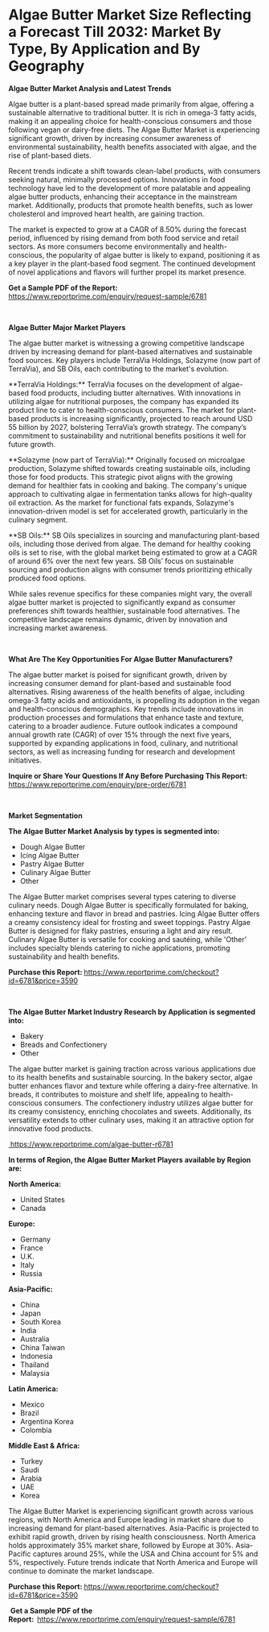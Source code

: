 <p><h1>Algae Butter Market Size Reflecting a Forecast Till 2032: Market By Type, By Application and By Geography</h1></p><p><strong>Algae Butter Market Analysis and Latest Trends</strong></p>
<p><p>Algae butter is a plant-based spread made primarily from algae, offering a sustainable alternative to traditional butter. It is rich in omega-3 fatty acids, making it an appealing choice for health-conscious consumers and those following vegan or dairy-free diets. The Algae Butter Market is experiencing significant growth, driven by increasing consumer awareness of environmental sustainability, health benefits associated with algae, and the rise of plant-based diets. </p><p>Recent trends indicate a shift towards clean-label products, with consumers seeking natural, minimally processed options. Innovations in food technology have led to the development of more palatable and appealing algae butter products, enhancing their acceptance in the mainstream market. Additionally, products that promote health benefits, such as lower cholesterol and improved heart health, are gaining traction. </p><p>The market is expected to grow at a CAGR of 8.50% during the forecast period, influenced by rising demand from both food service and retail sectors. As more consumers become environmentally and health-conscious, the popularity of algae butter is likely to expand, positioning it as a key player in the plant-based food segment. The continued development of novel applications and flavors will further propel its market presence.</p></p>
<p><strong>Get a Sample PDF of the Report:&nbsp;</strong> <a href="https://www.reportprime.com/enquiry/request-sample/6781?utm_campaign=4438&utm_medium=2&utm_source=Github&utm_content=ia&utm_term=16052025&utm_id=algae-butter">https://www.reportprime.com/enquiry/request-sample/6781</a></p>
<p>&nbsp;</p>
<p><strong>Algae Butter Major Market Players</strong></p>
<p><p>The algae butter market is witnessing a growing competitive landscape driven by increasing demand for plant-based alternatives and sustainable food sources. Key players include TerraVia Holdings, Solazyme (now part of TerraVia), and SB Oils, each contributing to the market's evolution.</p><p>**TerraVia Holdings:** TerraVia focuses on the development of algae-based food products, including butter alternatives. With innovations in utilizing algae for nutritional purposes, the company has expanded its product line to cater to health-conscious consumers. The market for plant-based products is increasing significantly, projected to reach around USD 55 billion by 2027, bolstering TerraVia’s growth strategy. The company’s commitment to sustainability and nutritional benefits positions it well for future growth.</p><p>**Solazyme (now part of TerraVia):** Originally focused on microalgae production, Solazyme shifted towards creating sustainable oils, including those for food products. This strategic pivot aligns with the growing demand for healthier fats in cooking and baking. The company's unique approach to cultivating algae in fermentation tanks allows for high-quality oil extraction. As the market for functional fats expands, Solazyme's innovation-driven model is set for accelerated growth, particularly in the culinary segment.</p><p>**SB Oils:** SB Oils specializes in sourcing and manufacturing plant-based oils, including those derived from algae. The demand for healthy cooking oils is set to rise, with the global market being estimated to grow at a CAGR of around 6% over the next few years. SB Oils’ focus on sustainable sourcing and production aligns with consumer trends prioritizing ethically produced food options.</p><p>While sales revenue specifics for these companies might vary, the overall algae butter market is projected to significantly expand as consumer preferences shift towards healthier, sustainable food alternatives. The competitive landscape remains dynamic, driven by innovation and increasing market awareness.</p></p>
<p>&nbsp;</p>
<p><strong>What Are The Key Opportunities For Algae Butter Manufacturers?</strong></p>
<p><p>The algae butter market is poised for significant growth, driven by increasing consumer demand for plant-based and sustainable food alternatives. Rising awareness of the health benefits of algae, including omega-3 fatty acids and antioxidants, is propelling its adoption in the vegan and health-conscious demographics. Key trends include innovations in production processes and formulations that enhance taste and texture, catering to a broader audience. Future outlook indicates a compound annual growth rate (CAGR) of over 15% through the next five years, supported by expanding applications in food, culinary, and nutritional sectors, as well as increasing funding for research and development initiatives.</p></p>
<p><strong>Inquire or Share Your Questions If Any Before Purchasing This Report:</strong> <a href="https://www.reportprime.com/enquiry/pre-order/6781?utm_campaign=4438&utm_medium=2&utm_source=Github&utm_content=ia&utm_term=16052025&utm_id=algae-butter">https://www.reportprime.com/enquiry/pre-order/6781</a></p>
<p>&nbsp;</p>
<p><strong>Market Segmentation</strong></p>
<p><strong>The Algae Butter Market Analysis by types is segmented into:</strong></p>
<p><ul><li>Dough Algae Butter</li><li>Icing Algae Butter</li><li>Pastry Algae Butter</li><li>Culinary Algae Butter</li><li>Other</li></ul></p>
<p><p>The Algae Butter market comprises several types catering to diverse culinary needs. Dough Algae Butter is specifically formulated for baking, enhancing texture and flavor in bread and pastries. Icing Algae Butter offers a creamy consistency ideal for frosting and sweet toppings. Pastry Algae Butter is designed for flaky pastries, ensuring a light and airy result. Culinary Algae Butter is versatile for cooking and sautéing, while 'Other' includes specialty blends catering to niche applications, promoting sustainability and health benefits.</p></p>
<p><strong>Purchase this Report:&nbsp;</strong><a href="https://www.reportprime.com/checkout?id=6781&price=3590&utm_campaign=4438&utm_medium=2&utm_source=Github&utm_content=ia&utm_term=16052025&utm_id=algae-butter">https://www.reportprime.com/checkout?id=6781&price=3590</a></p>
<p>&nbsp;</p>
<p><strong>The Algae Butter Market Industry Research by Application is segmented into:</strong></p>
<p><ul><li>Bakery</li><li>Breads and Confectionery</li><li>Other</li></ul></p>
<p><p>The algae butter market is gaining traction across various applications due to its health benefits and sustainable sourcing. In the bakery sector, algae butter enhances flavor and texture while offering a dairy-free alternative. In breads, it contributes to moisture and shelf life, appealing to health-conscious consumers. The confectionery industry utilizes algae butter for its creamy consistency, enriching chocolates and sweets. Additionally, its versatility extends to other culinary uses, making it an attractive option for innovative food products.</p></p>
<p><a href="https://www.reportprime.com/algae-butter-r6781?utm_campaign=4438&utm_medium=2&utm_source=Github&utm_content=ia&utm_term=16052025&utm_id=algae-butter">&nbsp;https://www.reportprime.com/algae-butter-r6781</a></p>
<p><strong>In terms of Region, the Algae Butter Market Players available by Region are:</strong></p>
<p>
    <p> <strong> North America: </strong>
        <ul>
            <li>United States</li>
            <li>Canada</li>
        </ul>
        </p> 
    <p> <strong> Europe: </strong>
        <ul>
            <li>Germany</li>
            <li>France</li>
            <li>U.K.</li>
            <li>Italy</li>
            <li>Russia</li>
        </ul>
        </p> 
    <p> <strong> Asia-Pacific: </strong>
        <ul>
            <li>China</li>
            <li>Japan</li>
            <li>South Korea</li>
            <li>India</li>
            <li>Australia</li>
            <li>China Taiwan</li>
            <li>Indonesia</li>
            <li>Thailand</li>
            <li>Malaysia</li>
        </ul>
        </p> 
    <p> <strong> Latin America: </strong>
        <ul>
            <li>Mexico</li>
            <li>Brazil</li>
            <li>Argentina Korea</li>
            <li>Colombia</li>
        </ul>
        </p> 
    <p> <strong> Middle East & Africa: </strong>
        <ul>
            <li>Turkey</li>
            <li>Saudi</li>
            <li>Arabia</li>
            <li>UAE</li>
            <li>Korea</li>
        </ul>
    </p>
    </p>
<p><p>The Algae Butter Market is experiencing significant growth across various regions, with North America and Europe leading in market share due to increasing demand for plant-based alternatives. Asia-Pacific is projected to exhibit rapid growth, driven by rising health consciousness. North America holds approximately 35% market share, followed by Europe at 30%. Asia-Pacific captures around 25%, while the USA and China account for 5% and 5%, respectively. Future trends indicate that North America and Europe will continue to dominate the market landscape.</p></p>
<p><strong>Purchase this Report: </strong><a href="https://www.reportprime.com/checkout?id=6781&price=3590&utm_campaign=4438&utm_medium=2&utm_source=Github&utm_content=ia&utm_term=16052025&utm_id=algae-butter">https://www.reportprime.com/checkout?id=6781&price=3590</a></p>
<p>&nbsp;<strong>Get a Sample PDF of the Report:&nbsp;&nbsp;</strong><a href="https://www.reportprime.com/enquiry/request-sample/6781?utm_campaign=4438&utm_medium=2&utm_source=Github&utm_content=ia&utm_term=16052025&utm_id=algae-butter">https://www.reportprime.com/enquiry/request-sample/6781</a></p>
<p><strong></strong></p>
<p><p></p><p></p><p></p></p>